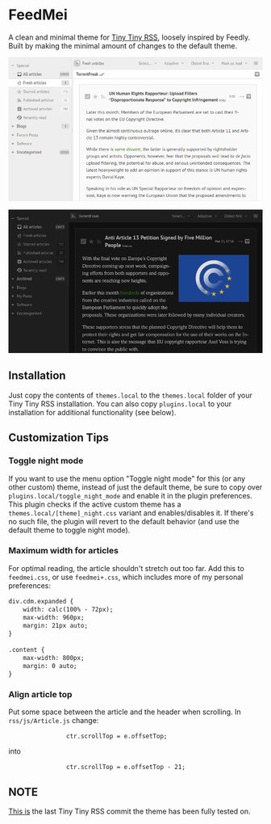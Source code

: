 # FeedMei
A clean and minimal theme for [Tiny Tiny RSS](https://tt-rss.org), loosely inspired by Feedly. Built by making the minimal amount of changes to the default theme.

![Combined Mode](SCREENSHOT.png)

![Combined Night Mode](SCREENSHOT2.png)

## Installation
Just copy the contents of `themes.local` to the `themes.local` folder of your Tiny Tiny RSS installation. You can also copy `plugins.local` to your installation for additional functionality (see below).

## Customization Tips

### Toggle night mode
If you want to use the menu option "Toggle night mode" for this (or any other custom) theme, instead of just the default theme, be sure to copy over `plugins.local/toggle_night_mode` and enable it in the plugin preferences. This plugin checks if the active custom theme has a `themes.local/[theme]_night.css` variant and enables/disables it. If there's no such file, the plugin will revert to the default behavior (and use the default theme to toggle night mode).

### Maximum width for articles
For optimal reading, the article shouldn't stretch out too far. Add this to `feedmei.css`, or use `feedmei+.css`, which includes more of my personal preferences:
```
div.cdm.expanded {
	width: calc(100% - 72px);
	max-width: 960px;
	margin: 21px auto;
}

.content {
	max-width: 800px;
	margin: 0 auto;
}
```

### Align article top
Put some space between the article and the header when scrolling. In `rss/js/Article.js` change:
```
				ctr.scrollTop = e.offsetTop;
```
into
```
				ctr.scrollTop = e.offsetTop - 21;
```

## NOTE
[This is](https://git.tt-rss.org/fox/tt-rss/src/525298569ec9041e672dee60e20565b2e0dc0923) the last Tiny Tiny RSS commit the theme has been fully tested on.